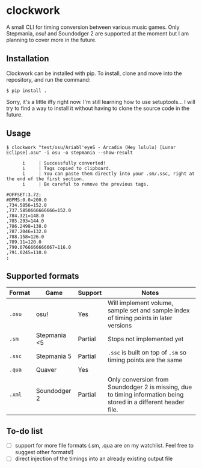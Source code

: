 # clockwork
A small CLI for timing conversion between various music games. Only Stepmania, osu! and Soundodger 2 are supported at the moment but I am planning to cover more in the future.

## Installation
Clockwork can be installed with pip. To install, clone and move into the repository, and run the command:

```console
$ pip install .
```

Sorry, it's a little iffy right now. I'm still learning how to use setuptools... I will try to find a way to install it without having to clone the source code in the future.

## Usage
```console
$ clockwork "test/osu/Ariabl'eyeS - Arcadia (Hey lululu) [Lunar Eclipse].osu" -i osu -o stepmania --show-result

      i     | Successfully converted!
      i     | Tags copied to clipboard.
      i     | You can paste them directly into your .sm/.ssc, right at the end of the first section.
      i     | Be careful to remove the previous tags.

#OFFSET:3.72;
#BPMS:0.0=200.0
,734.5856=152.0
,737.5850666666666=152.0
,784.321=148.0
,785.293=144.0
,786.2498=138.0
,787.2046=132.0
,788.158=126.0
,789.11=120.0
,790.0766666666667=116.0
,791.0245=110.0
;
```

## Supported formats

| Format | Game         | Support | Notes                                                                                                            |
|--------|--------------|---------|------------------------------------------------------------------------------------------------------------------|
| `.osu` | osu!         | Yes     | Will implement volume, sample set and sample index of timing points in later versions                            |
| `.sm`  | Stepmania <5 | Partial | Stops not implemented yet                                                                                        |
| `.ssc` | Stepmania 5  | Partial | `.ssc` is built on top of `.sm` so timing points are the same                                                    |
| `.qua` | Quaver       | Yes     |                                                                                                                  |
| `.xml` | Soundodger 2 | Partial | Only conversion from Soundodger 2 is missing, due to timing information being stored in a different header file. |

## To-do list
- [ ] support for more file formats (.sm, .qua are on my watchlist. Feel free to suggest other formats!)
- [ ] direct injection of the timings into an already existing output file
